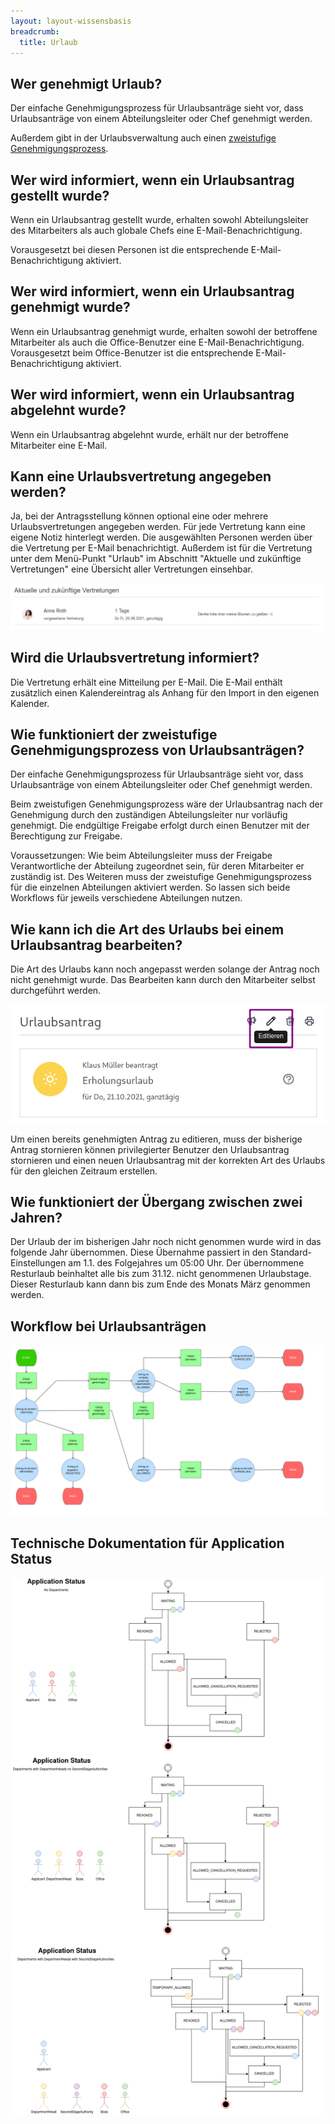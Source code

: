 ```yaml
---
layout: layout-wissensbasis
breadcrumb:
  title: Urlaub
---
```


## Wer genehmigt Urlaub?

Der einfache Genehmigungsprozess für Urlaubsanträge sieht vor, dass
Urlaubsanträge von einem Abteilungsleiter oder Chef genehmigt werden.

Außerdem gibt in der Urlaubsverwaltung auch einen [zweistufige Genehmigungsprozess](#wie-funktioniert-der-zweistufige-genehmigungsprozess-von-urlaubsantraegen).

## Wer wird informiert, wenn ein Urlaubsantrag gestellt wurde?

Wenn ein Urlaubsantrag gestellt wurde, erhalten sowohl Abteilungsleiter des
Mitarbeiters als auch globale Chefs eine E-Mail-Benachrichtigung.

Vorausgesetzt bei diesen Personen ist die entsprechende E-Mail-Benachrichtigung
aktiviert.

## Wer wird informiert, wenn ein Urlaubsantrag genehmigt wurde?

Wenn ein Urlaubsantrag genehmigt wurde, erhalten sowohl der betroffene
Mitarbeiter als auch die Office-Benutzer eine E-Mail-Benachrichtigung.
Vorausgesetzt beim Office-Benutzer ist die entsprechende E-Mail-Benachrichtigung aktiviert.

## Wer wird informiert, wenn ein Urlaubsantrag abgelehnt wurde?

Wenn ein Urlaubsantrag abgelehnt wurde, erhält nur der betroffene Mitarbeiter
eine E-Mail.

## Kann eine Urlaubsvertretung angegeben werden?

Ja, bei der Antragsstellung können optional eine oder mehrere Urlaubsvertretungen angegeben werden. Für jede Vertretung kann eine eigene Notiz hinterlegt werden. Die ausgewählten Personen werden über die Vertretung per E-Mail benachrichtigt. Außerdem ist für die Vertretung unter dem Menü-Punkt "Urlaub" im Abschnitt "Aktuelle und zukünftige Vertretungen" eine Übersicht aller Vertretungen einsehbar.

<p>
  <picture>
    <source srcset="uebersicht-vertretungen.avif" type="image/avif" />
    <source srcset="uebersicht-vertretungen.webp" type="image/webp" />
    <img
      src="uebersicht-vertretungen.png"
      alt="Übersicht zu aktuellen und zukünftigen Vertretungen"
      decoding="async"
      loading="lazy"
    />
  </picture>
</p>

## Wird die Urlaubsvertretung informiert?

Die Vertretung erhält eine Mitteilung per E-Mail. Die E-Mail enthält zusätzlich einen Kalendereintrag als Anhang für den Import in den eigenen Kalender. 

## Wie funktioniert der zweistufige Genehmigungsprozess von Urlaubsanträgen?

Der einfache Genehmigungsprozess für Urlaubsanträge sieht vor, dass
Urlaubsanträge von einem Abteilungsleiter oder Chef genehmigt werden.

Beim zweistufigen Genehmigungsprozess wäre der Urlaubsantrag nach der
Genehmigung durch den zuständigen Abteilungsleiter nur vorläufig genehmigt.
Die endgültige Freigabe erfolgt durch einen Benutzer mit der Berechtigung zur
Freigabe.

Voraussetzungen: Wie beim Abteilungsleiter muss der Freigabe Verantwortliche der
Abteilung zugeordnet sein, für deren Mitarbeiter er zuständig ist. Des Weiteren
muss der zweistufige Genehmigungsprozess für die einzelnen Abteilungen aktiviert
werden. So lassen sich beide Workflows für jeweils verschiedene Abteilungen
nutzen.

## Wie kann ich die Art des Urlaubs bei einem Urlaubsantrag bearbeiten?

Die Art des Urlaubs kann noch angepasst werden solange der Antrag noch nicht genehmigt wurde. Das Bearbeiten kann durch den Mitarbeiter selbst durchgeführt werden.

<p>
  <picture>
    <source srcset="editieren-urlaubsantrag.avif" type="image/avif" />
    <source srcset="editieren-urlaubsantrag.webp" type="image/webp" />
    <img
      src="editieren-urlaubsantrag.png"
      alt="Editieren eines Urlaubsantrags"
      decoding="async"
      loading="lazy"
    />
  </picture>
</p>

Um einen bereits genehmigten Antrag zu editieren, muss der bisherige Antrag stornieren können privilegierter Benutzer den Urlaubsantrag stornieren und einen neuen
Urlaubsantrag mit der korrekten Art des Urlaubs für den gleichen Zeitraum erstellen.

## Wie funktioniert der Übergang zwischen zwei Jahren?

Der Urlaub der im bisherigen Jahr noch nicht genommen wurde wird in das folgende Jahr übernommen. Diese Übernahme passiert in den Standard-Einstellungen am 1.1. des Folgejahres um 05:00 Uhr.
Der übernommene Resturlaub beinhaltet alle bis zum 31.12. nicht genommenen Urlaubstage. Dieser Resturlaub kann dann bis zum Ende des Monats März genommen werden.

## Workflow bei Urlaubsanträgen

<p>
  <picture>
    <source srcset="urlaub.avif" type="image/avif" />
    <source srcset="urlaub.webp" type="image/webp" />
    <img
      src="urlaub.png"
      alt="Workflow bei Urlaubsanträgen"
      decoding="async"
      loading="lazy"
    />
  </picture>
</p>

## Technische Dokumentation für Application Status

<p>
  <picture>
    <source srcset="tech-application-status.avif" type="image/avif" />
    <source srcset="tech-application-status.webp" type="image/webp" />
    <img
      src="tech-application-status.png"
      alt="application-status"
      decoding="async"
      loading="lazy"
    />
  </picture>
</p>
